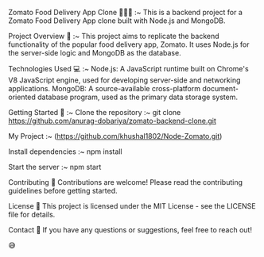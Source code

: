 Zomato Food Delivery App Clone 🍔🍕🌮 :~ 
This is a backend project for a Zomato Food Delivery App clone built with Node.js and MongoDB.

Project Overview 📝 :~ 
This project aims to replicate the backend functionality of the popular food delivery app, Zomato. It uses Node.js for the server-side logic and MongoDB as the database.

Technologies Used 💻 :~ 
Node.js: A JavaScript runtime built on Chrome's V8 JavaScript engine, used for developing server-side and networking applications.
MongoDB: A source-available cross-platform document-oriented database program, used as the primary data storage system.

Getting Started 🚀 :~ 
Clone the repository :~ git clone https://github.com/anurag-dobariya/zomato-backend-clone.git

My Project :~ (https://github.com/khushal1802/Node-Zomato.git)

Install dependencies :~ npm install

Start the server :~ npm start

Contributing 🤝
Contributions are welcome! Please read the contributing guidelines before getting started.

License 📄
This project is licensed under the MIT License - see the LICENSE file for details.

Contact 📧
If you have any questions or suggestions, feel free to reach out!


😅
